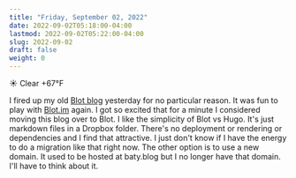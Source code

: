 ```yaml
---
title: "Friday, September 02, 2022"
date: 2022-09-02T05:18:00-04:00
lastmod: 2022-09-02T05:22:00-04:00
slug: 2022-09-02
draft: false
weight: 0
---
```


☀️   Clear +67°F

I fired up my old [Blot blog](https://jackbaty.blot.im) yesterday for no particular reason. It was fun to play with [Blot.im](https://blot.im) again. I got so excited that for a minute I considered moving this blog over to Blot. I like the simplicity of Blot vs Hugo. It's just markdown files in a Dropbox folder. There's no deployment or rendering or dependencies and I find that attractive. I just don't know if I have the energy to do a migration like that right now. The other option is to use a new domain. It used to be hosted at baty.blog but I no longer have that domain. I'll have to think about it.
